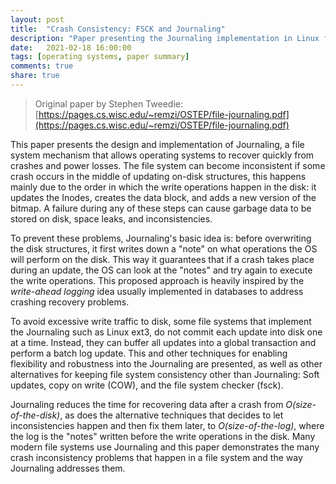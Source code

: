 ```yaml
---
layout: post
title:  "Crash Consistency: FSCK and Journaling"
description: "Paper presenting the Journaling implementation in Linux file systems, along with the techniques used for allowing robust crash recovery from disasters during disk operations."
date:   2021-02-18 16:00:00
tags: [operating systems, paper summary]
comments: true
share: true
---
```


> Original paper by Stephen Tweedie: [https://pages.cs.wisc.edu/~remzi/OSTEP/file-journaling.pdf](https://pages.cs.wisc.edu/~remzi/OSTEP/file-journaling.pdf)

This paper presents the design and implementation of Journaling, a file system mechanism that allows operating systems to recover quickly from crashes and power losses. The file system can become inconsistent if some crash occurs in the middle of updating on-disk structures, this happens mainly due to the order in which the write operations happen in the disk: it updates the Inodes, creates the data block, and adds a new version of the bitmap. A failure during any of these steps can cause garbage data to be stored on disk, space leaks, and inconsistencies.

To prevent these problems, Journaling's basic idea is: before overwriting the disk structures, it first writes down a "note" on what operations the OS will perform on the disk. This way it guarantees that if a crash takes place during an update, the OS can look at the "notes" and try again to execute the write operations. This proposed approach is heavily inspired by the *write-ahead logging* idea usually implemented in databases to address crashing recovery problems.

To avoid excessive write traffic to disk, some file systems that implement the Journaling such as Linux ext3, do not commit each update into disk one at a time. Instead, they can buffer all updates into a global transaction and perform a batch log update. This and other techniques for enabling flexibility and robustness into the Journaling are presented, as well as other alternatives for keeping file system consistency other than Journaling: Soft updates, copy on write (COW), and the file system checker (fsck).

Journaling reduces the time for recovering data after a crash from *O(size-of-the-disk)*, as does the alternative techniques that decides to let inconsistencies happen and then fix them later, to *O(size-of-the-log)*, where the log is the "notes" written before the write operations in the disk. Many modern file systems use Journaling and this paper demonstrates the many crash inconsistency problems that happen in a file system and the way Journaling addresses them.
